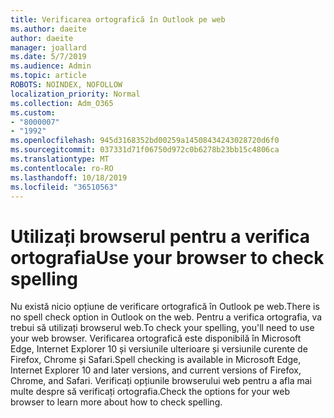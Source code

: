 ```yaml
---
title: Verificarea ortografică în Outlook pe web
ms.author: daeite
author: daeite
manager: joallard
ms.date: 5/7/2019
ms.audience: Admin
ms.topic: article
ROBOTS: NOINDEX, NOFOLLOW
localization_priority: Normal
ms.collection: Adm_O365
ms.custom:
- "8000007"
- "1992"
ms.openlocfilehash: 945d3168352bd00259a14508434243028720d6f0
ms.sourcegitcommit: 037331d71f06750d972c0b6278b23bb15c4806ca
ms.translationtype: MT
ms.contentlocale: ro-RO
ms.lasthandoff: 10/18/2019
ms.locfileid: "36510563"
---
```

# <a name="use-your-browser-to-check-spelling"></a><span data-ttu-id="3cd9d-102">Utilizați browserul pentru a verifica ortografia</span><span class="sxs-lookup"><span data-stu-id="3cd9d-102">Use your browser to check spelling</span></span>

<span data-ttu-id="3cd9d-103">Nu există nicio opțiune de verificare ortografică în Outlook pe web.</span><span class="sxs-lookup"><span data-stu-id="3cd9d-103">There is no spell check option in Outlook on the web.</span></span> <span data-ttu-id="3cd9d-104">Pentru a verifica ortografia, va trebui să utilizați browserul web.</span><span class="sxs-lookup"><span data-stu-id="3cd9d-104">To check your spelling, you'll need to use your web browser.</span></span> <span data-ttu-id="3cd9d-105">Verificarea ortografică este disponibilă în Microsoft Edge, Internet Explorer 10 și versiunile ulterioare și versiunile curente de Firefox, Chrome și Safari.</span><span class="sxs-lookup"><span data-stu-id="3cd9d-105">Spell checking is available in Microsoft Edge, Internet Explorer 10 and later versions, and current versions of Firefox, Chrome, and Safari.</span></span> <span data-ttu-id="3cd9d-106">Verificați opțiunile browserului web pentru a afla mai multe despre să verificați ortografia.</span><span class="sxs-lookup"><span data-stu-id="3cd9d-106">Check the options for your web browser to learn more about how to check spelling.</span></span>